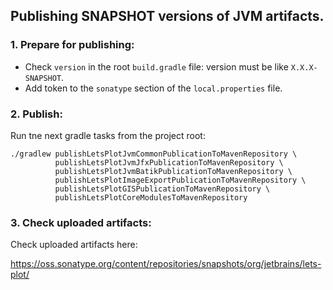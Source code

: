 ## Publishing SNAPSHOT versions of JVM artifacts.

### 1. Prepare for publishing:

 - Check `version` in the root `build.gradle` file: version must be like `X.X.X-SNAPSHOT`.
 - Add token to the `sonatype` section of the `local.properties` file.

### 2. Publish:

Run tne next gradle tasks from the project root:

```shell
./gradlew publishLetsPlotJvmCommonPublicationToMavenRepository \
          publishLetsPlotJvmJfxPublicationToMavenRepository \
          publishLetsPlotJvmBatikPublicationToMavenRepository \
          publishLetsPlotImageExportPublicationToMavenRepository \
          publishLetsPlotGISPublicationToMavenRepository \
          publishLetsPlotCoreModulesToMavenRepository
```

### 3. Check uploaded artifacts:

Check uploaded artifacts here:

https://oss.sonatype.org/content/repositories/snapshots/org/jetbrains/lets-plot/

